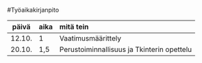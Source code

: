 #Työaikakirjanpito

| päivä | aika | mitä tein  |
| :----:|:-----|:------| 
| 12.10.|   1  |Vaatimusmäärittely|
| 20.10.|  1,5 |Perustoiminnallisuus ja Tkinterin opettelu|
